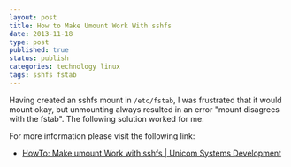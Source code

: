 ```yaml
--- 
layout: post 
title: How to Make Umount Work With sshfs 
date: 2013-11-18
type: post 
published: true 
status: publish
categories: technology linux
tags: sshfs fstab
---
```


Having created an sshfs mount in `/etc/fstab`, I was frustrated that it
would mount okay, but unmounting always resulted in an error "mount
disagrees with the fstab". The following solution worked for me:

<!--more-->

For more information please visit the following link:

   * [HowTo: Make umount Work with sshfs | Unicom Systems
     Development](http://www.unicom.com/blog/entry/651)

